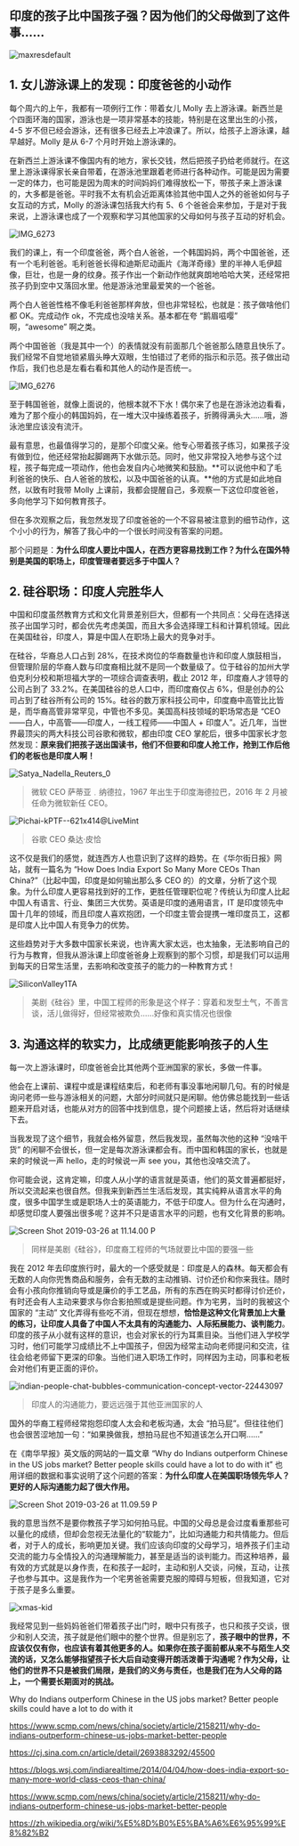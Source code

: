 ## 印度的孩子比中国孩子强？因为他们的父母做到了这件事……

![maxresdefault](https://i.imgur.com/Mahatpn.jpg)


## 1. 女儿游泳课上的发现：印度爸爸的小动作

每个周六的上午，我都有一项例行工作：带着女儿 Molly 去上游泳课。新西兰是个四面环海的国家，游泳也是一项非常基本的技能，特别是在这里出生的小孩，4-5 岁不但已经会游泳，还有很多已经去上冲浪课了。所以，给孩子上游泳课，越早越好。Molly 是从 6-7 个月时开始上游泳课的。

在新西兰上游泳课不像国内有的地方，家长交钱，然后把孩子扔给老师就行。在这里上游泳课得家长亲自带着，在游泳池里跟着老师进行各种动作。可能是因为需要一定的体力，也可能是因为周末的时间妈妈们难得放松一下，带孩子来上游泳课的，大多都是爸爸。平时我不太有机会近距离体验其他中国人之外的爸爸如何与子女互动的方式，Molly 的游泳课包括我大约有 5、6 个爸爸会来参加，于是对于我来说，上游泳课也成了一个观察和学习其他国家的父母如何与孩子互动的好机会。

![IMG_6273](https://i.imgur.com/90jKcvN.jpg)


我们的课上，有一个印度爸爸，两个白人爸爸，一个韩国妈妈，两个中国爸爸，还有一个毛利爸爸。毛利爸爸长得和迪斯尼动画片《海洋奇缘》里的半神人毛伊超像，巨壮，也是一身的纹身。孩子作出一个新动作他就爽朗地哈哈大笑，还经常把孩子扔到空中又落回水里。他是游泳池里最爱笑的一个爸爸。

两个白人爸爸性格不像毛利爸爸那样奔放，但也非常轻松，也就是：孩子做啥他们都 OK。完成动作 ok，不完成也没啥关系。基本都在夸 “鹅眉嗞嘤” 啊，“awesome” 啊之类。

两个中国爸爸（我是其中一个）的表情就没有前面那几个爸爸那么随意且快乐了。我们经常不自觉地锁紧眉头睁大双眼，生怕错过了老师的指示和示范。孩子做出动作后，我们也总是左看右看和其他人的动作是否统一。

![IMG_6276](https://i.imgur.com/fed8b8h.jpg)


至于韩国爸爸，就像上面说的，他根本就不下水！偶尔来了也是在游泳池边看看，难为了那个瘦小的韩国妈妈，在一堆大汉中操练着孩子，折腾得满头大……哦，游泳池里应该没有流汗。

最有意思，也最值得学习的，是那个印度父亲。他专心带着孩子练习，如果孩子没有做到位，他还经常抬起脚踢两下水做示范。同时，他又非常投入地参与这个过程，孩子每完成一项动作，他也会发自内心地微笑和鼓励。**可以说他中和了毛利爸爸的快乐、白人爸爸的放松，以及中国爸爸的认真。**他的方式是如此地自然，以致有时我带 Molly 上课前，我都会提醒自己，多观察一下这位印度爸爸，多向他学习下如何教育孩子。

但在多次观察之后，我忽然发现了印度爸爸的一个不容易被注意到的细节动作，这个小小的行为，解答了我心中的一个很长时间没有答案的问题。

那个问题是：**为什么印度人要比中国人，在西方更容易找到工作？为什么在国外特别是美国的职场上，印度管理者要远多于中国人？**


## 2. 硅谷职场：印度人完胜华人

中国和印度虽然教育方式和文化背景差别巨大，但都有一个共同点：父母在选择送孩子出国学习时，都会优先考虑美国，而且大多会选择理工科和计算机领域。因此在美国硅谷，印度人，算是中国人在职场上最大的竞争对手。

在硅谷，华裔总人口占到 28%，在技术岗位的华裔数量也许和印度人旗鼓相当，但管理阶层的华裔人数与印度裔相比就不是同一个数量级了。位于硅谷的加州大学伯克利分校和斯坦福大学的一项综合调查表明，截止 2012 年，印度裔人才领导的公司占到了 33.2%。在美国硅谷的总人口中，而印度裔仅占 6%，但是创办的公司占到了硅谷所有公司的 15%。硅谷的数万家科技公司中，印度裔中高管比比皆是，而华裔高管非常罕见，中管也不多见。美国高科技领域的职场常态是 “CEO——白人，中高管——印度人，一线工程师——中国人 + 印度人”。近几年，当世界最顶尖的两大科技公司谷歌和微软，都由印度 CEO 掌舵后，很多中国家长才忽然发现：**原来我们把孩子送出国读书，他们不但要和印度人抢工作，抢到工作后他们的老板也是印度人啊！**


![Satya_Nadella_Reuters_0](https://i.imgur.com/DP0tSTf.jpg)
> 微软 CEO 萨蒂亚﹒纳德拉，1967 年出生于印度海德拉巴，2016 年 2 月被任命为微软新任 CEO。

![Pichai-kPTF--621x414@LiveMint](https://i.imgur.com/DJCo2sY.jpg)
> 谷歌 CEO 桑达·皮恰

这不仅是我们的感觉，就连西方人也意识到了这样的趋势。在《华尔街日报》网站，就有一篇名为 “How Does India Export So Many More CEOs Than China?”（比起中国，印度是如何输出那么多 CEO 的）的文章，分析了这个现象。为什么印度人更容易找到好的工作，更胜任管理职位呢？传统认为印度人比起中国人有语言、行业、集团三大优势。英语是印度的通用语言，IT 是印度领先中国十几年的领域，而且印度人喜欢抱团，一个印度主管会提携一堆印度员工，这都是印度人比中国人有竞争力的优势。

这些趋势对于大多数中国家长来说，也许离大家太远，也太抽象，无法影响自己的行为与教育，但我从游泳课上印度爸爸身上观察到的那个习惯，却是我们可以运用到每天的日常生活里，去影响和改变孩子的能力的一种教育方式！

![SiliconValley1TA](https://i.imgur.com/7YKlkg5.jpg)
> 美剧《硅谷》里，中国工程师的形象是这个样子：穿着和发型土气，不善言谈，活儿做得好，但经常被欺负……好像和真实情况也很像

## 3. 沟通这样的软实力，比成绩更能影响孩子的人生

每一次上游泳课时，印度爸爸会比其他两个亚洲国家的家长，多做一件事。

他会在上课前、课程中或是课程结束后，和老师有事没事地闲聊几句。有的时候是询问老师一些与游泳相关的问题，大部分时间就只是闲聊。他仿佛总能找到一些话题来开启对话，也能从对方的回答中找到信息，提个问题接上话，然后将对话继续下去。

当我发现了这个细节，我就会格外留意，然后我发现，虽然每次他的这种 “没啥干货” 的闲聊不会很长，但一定是每次游泳课都会有。而中国和韩国的家长，也就是来的时候说一声 hello，走的时候说一声 see you，其他也没啥交流了。

你可能会说，这肯定嘛，印度人从小学的语言就是英语，他们的英文普遍都挺好，所以交流起来也很自然。但我来到新西兰生活后发现，其实纯粹从语言水平的角度，很多中国学生或是职场人士的英语能力，不低于印度人。但为什么在沟通时，却感觉印度人要强出很多呢？这并不只是语言水平的问题，也有文化背景的影响。

![Screen Shot 2019-03-26 at 11.14.00 P](https://i.imgur.com/jZs5Tx4.jpg)
> 同样是美剧《硅谷》，印度裔工程师的气场就要比中国的要强一些

我在 2012 年去印度旅行时，最大的一个感受就是：印度是人的森林。每天都会有无数的人向你兜售商品和服务，会有无数的主动推销、讨价还价和你来我往。随时会有小孩向你推销向导或是廉价的手工艺品，所有的东西在购买时都得讨价还价，有时还会有人主动来要求与你合影拍照或是提些问题。作为宅男，当时的我被这个国家的 “主动” 文化弄得有些吃不消，但现在想想，**恰恰是这种文化背景加上大量的练习，让印度人具备了中国人不太具有的沟通能力、人际拓展能力、谈判能力**。印度的孩子从小就有这样的意识，也会对家长的行为耳熏目染。当他们进入学校学习时，他们可能学习成绩比不上中国孩子，但因为经常主动向老师提问和交流，往往会给老师留下更深的印象。当他们进入职场工作时，同样因为主动，同事和老板会对他们有更正面的评价。

![indian-people-chat-bubbles-communication-concept-vector-22443097](https://i.imgur.com/2YnaQER.jpg)
> 印度人的沟通能力，要远远强于其他亚洲国家的人

国外的华裔工程师经常抱怨印度人太会和老板沟通，太会 “拍马屁”。但往往他们也会很苦涩地加一句：“如果换做我，想拍马屁也不知道该怎么开口啊……”

在《南华早报》英文版的网站的一篇文章 “Why do Indians outperform Chinese in the US jobs market? Better people skills could have a lot to do with it” 也用详细的数据和事实说明了这个问题的答案：**为什么印度人在美国职场领先华人？更好的人际沟通能力起了很大作用。**

![Screen Shot 2019-03-26 at 11.09.59 P](https://i.imgur.com/dfq5xKR.jpg)

我的意思当然不是要你教孩子学习如何拍马屁。中国的父母总是会过度看重那些可以量化的成绩，但却会忽视无法量化的“软能力”，比如沟通能力和共情能力。但后者，对于人的成长，影响更加关键。我们应该向印度的父母学习，培养孩子们主动交流的能力与全情投入的沟通理解能力，甚至是适当的谈判能力。而这种培养，最有效的方式就是以身作责，在和孩子一起时，主动和别人交谈，问候，互动，让孩子也参与其中。这是我作为一个宅男爸爸需要克服的障碍与短板，但我知道，它对于孩子是多么重要。

![xmas-kid](https://i.imgur.com/xFF6K1P.jpg)

我经常见到一些妈妈爸爸们带着孩子出门时，眼中只有孩子，也只和孩子交谈，很少和别人交流，孩子就是他们眼中的整个世界。但是别忘了，**孩子眼中的世界，不应该仅仅有你，也应该有着其他更多的人。如果你在孩子面前都从来不与陌生人交流的话，又怎么能够指望孩子长大后自动变得开朗活泼善于沟通呢？作为父母，让他们的世界不只是被我们局限，是我们的义务与责任，也是我们在为人父母的路上，一个需要长期面对的挑战。**



Why do Indians outperform Chinese in the US jobs market? Better people skills could have a lot to do with it

https://www.scmp.com/news/china/society/article/2158211/why-do-indians-outperform-chinese-us-jobs-market-better-people

https://cj.sina.com.cn/article/detail/2693883292/45500

https://blogs.wsj.com/indiarealtime/2014/04/04/how-does-india-export-so-many-more-world-class-ceos-than-china/

https://www.scmp.com/news/china/society/article/2158211/why-do-indians-outperform-chinese-us-jobs-market-better-people

https://zh.wikipedia.org/wiki/%E5%8D%B0%E5%BA%A6%E6%95%99%E8%82%B2